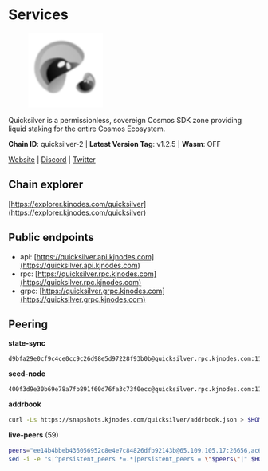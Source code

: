 # Services

<figure><img src="https://raw.githubusercontent.com/kj89/cosmos-images/main/logos/quicksilver.png" width="150" alt=""><figcaption></figcaption></figure>

Quicksilver is a permissionless, sovereign Cosmos SDK zone providing liquid staking for the entire Cosmos Ecosystem.

**Chain ID**: quicksilver-2 | **Latest Version Tag**: v1.2.5 | **Wasm**: OFF

[Website](https://quicksilver.zone) | [Discord](https://discord.gg/quicksilverprotocol) | [Twitter](https://twitter.com/quicksilverzone)




## Chain explorer
[https://explorer.kjnodes.com/quicksilver](https://explorer.kjnodes.com/quicksilver)

## Public endpoints

* api: [https://quicksilver.api.kjnodes.com](https://quicksilver.api.kjnodes.com)
* rpc: [https://quicksilver.rpc.kjnodes.com](https://quicksilver.rpc.kjnodes.com)
* grpc: [https://quicksilver.grpc.kjnodes.com](https://quicksilver.grpc.kjnodes.com)

## Peering

**state-sync**

```text
d9bfa29e0cf9c4ce0cc9c26d98e5d97228f93b0b@quicksilver.rpc.kjnodes.com:11656
```

**seed-node**

```text
400f3d9e30b69e78a7fb891f60d76fa3c73f0ecc@quicksilver.rpc.kjnodes.com:11659
```

**addrbook**
```bash
curl -Ls https://snapshots.kjnodes.com/quicksilver/addrbook.json > $HOME/.quicksilverd/config/addrbook.json
```

**live-peers** (59)
```bash
peers="ee14b4bbeb436056952c8e4e7c84826dfb92143b@65.109.105.17:26656,ac610f4907efb3e04f4f9915ca3ed91ab0273573@65.108.85.218:26656,a1f5e0b68f36091d5fc8f30aba914b6c191f21fa@65.108.128.201:11156,b71ddbe0702383c73128f759a910a6d55ccee3b6@46.4.112.18:11656,3a5d0b97feb595375c24665dcf17d793be129e8b@51.89.155.2:28656,063cc6b75194c4f943d32c549667ba210a7f2de1@195.3.222.240:26856,4de2811fd20d33110daf62223975beccecbe55a0@15.235.114.195:26656,d9bfa29e0cf9c4ce0cc9c26d98e5d97228f93b0b@65.109.88.38:11656,ff2055b198685f619897058a26776b9d1b73dc3c@178.63.184.129:26656,5f0c0411e34e1c7d0b9c53749d90a923b5e8c625@65.21.133.125:35656,0865ef3e5a613f75f17a0092bd47e71d8c171124@51.222.44.116:15656,5e2b0913543b7e1e070e32326d5d901b456b2190@146.19.24.133:26656,ef9c9b1952f245fbb24603d5a1f643041bec7af7@141.95.65.26:29986,a9e0f3c8e84c575492a2ff454abdad3b4762e712@193.34.212.166:25656,833a368b9e639d50dcbeaa2e8347306979d55e50@199.217.117.78:11156,0a3860f9d3c27b34910fe8660240ae55699b55c2@84.244.95.245:26656,e726816f42831689eab9378d5d577f1d06d25716@176.9.188.21:26656,271419d3eb3878c902ebb0064490ad702d9d067f@144.76.145.150:26656,ec076ff33f2986d064b78602e2ccd2c925bf761e@161.97.82.203:26256,6785dbb8a0138600e0e0faaa77baa375451b38bb@162.55.132.48:15620,0a226e70ceb7a4123e66216d1ed83ef22ed8a187@185.119.118.118:2000,e4dbb1c6075822390aa23885750b306e1a54f9b0@5.161.101.185:26656,e1b058e5cfa2b836ddaa496b10911da62dcf182e@138.201.8.248:26656,71b753819eb653e99e6a825b80af20ca9bccb087@135.125.163.63:24666,618e09601dd5abb2bd02de957982742e4c1975ab@195.14.6.2:26656,e50848e299c7909245a9af690341ff27e21f7b69@65.109.87.88:56656,cc091c4d385e449a718fb252de800a9caf01913f@95.217.225.212:11656,46a0c8717148c4a4aa86eaaa9727e7bc6bb8e70c@49.12.7.7:26656,bf5d518265b2d5e670cee6f4dc08b95da4fe8baf@107.155.109.202:26656,96b7605dbf13dbf0df2c3ac4f076397a9f351c6b@88.98.195.228:26656,ebafaa0d0087ecfc785b095d6a91a67a12eecd80@5.9.100.25:26656,e3dd956ac4081ba42ae3d038edd6d80ddf092751@198.199.90.99:26656,26d23125db7493486dc9931b4181425d725e4ac6@65.109.55.186:20656,ebc272824924ea1a27ea3183dd0b9ba713494f83@195.3.220.136:27026,4a73a81a94c9cd7147a84c35c7ab7abec94093bd@204.93.241.110:27651,9bd2b7e39fb0d823402f22c90e3000fdf3cd05bf@88.99.104.180:26656,82c212c73d15ed2c7e6ad7cc5dd68cdd559c0056@65.109.52.178:26656,09f16a08fb0da3a20a7bc0212e3bc4645b04918c@65.21.142.30:28656,04dcb466b6804e6a57b7f9188b90f5bdc17037c0@108.165.178.242:26654,29c3b582c71d007cc21629b596a721d0e834f77d@65.109.21.75:26656,e8f43949897a5453433d411a867c7729d3924719@38.242.216.246:19656,0914b21ef0c3b325a82a37e58107d1271f201258@162.55.194.205:11656,063ff82334c29ab2ed5d9ddebd1953e7df984a58@35.213.176.209:26656,05241d21ff9e7c699bbdb4faa73da1860b6d8cd7@128.199.85.168:26656,679f56feb7f4f91d46a92d0eb474d1dc43466d18@213.239.215.59:29986,3308d9078fcca016fbd8dc8f3b19666326f41a6f@138.201.121.185:26672,b4bcce87121963e1e97619dc135f2eb1a9fd5dfc@88.198.32.17:36656,804d2ead7151633ef02a603693c66219a18dc73a@3.131.186.178:26656,ba52d6744d89cf66cf29d7663a21e1299d0f6744@74.80.183.130:26654,e3f8ffcdcf2f7e15a702ee72a87d4a48ab206057@148.72.153.85:26656,58fe3a7b075e7302f8b46b8171a0aa19ff4a427a@65.108.195.29:31126,43b97f492bf47b455b7b275c396b1840f4eb336d@142.132.139.101:26656,c207da8baf9ff916285c7fec684fb1bc3ff2ba65@93.115.25.106:47656,443ad7c991b2915b620673b10206c92e2b4040e0@173.67.177.120:26656,8ebd6e7c74a9c36a175f9a86148354b378a4f387@185.248.24.16:26656,d11e03ee30496ef827383d5dcbbc55e7b3171189@35.240.184.52:26656,f73b2b887e7d1c01a3d753db359a0058e634e767@65.108.201.154:2090,602700ce2ed57b2176514ec2ecbda079caa7a536@178.170.40.28:15620,cbc2c7a7cd39750abee0dcd5dd2832feddbde20e@50.21.173.76:26656"
sed -i -e "s|^persistent_peers *=.*|persistent_peers = \"$peers\"|" $HOME/.quicksilverd/config/config.toml
```
